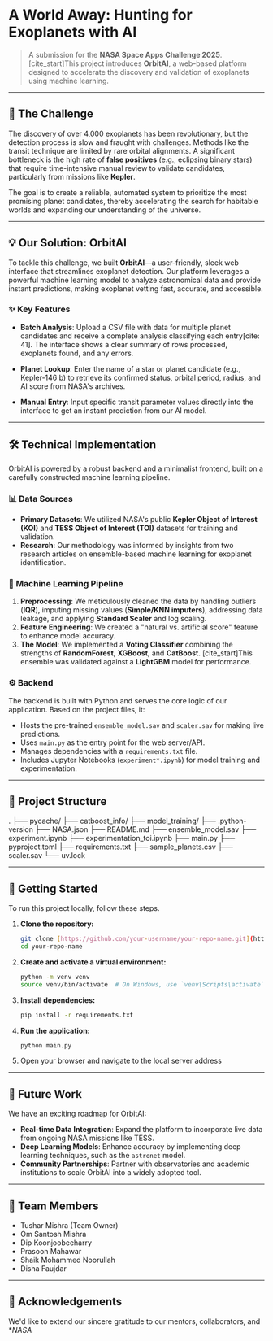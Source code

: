 # A World Away: Hunting for Exoplanets with AI


> A submission for the **NASA Space Apps Challenge 2025**. [cite_start]This project introduces **OrbitAI**, a web-based platform designed to accelerate the discovery and validation of exoplanets using machine learning.

---

## 📜 The Challenge

The discovery of over 4,000 exoplanets has been revolutionary, but the detection process is slow and fraught with challenges. Methods like the transit technique are limited by rare orbital alignments. A significant bottleneck is the high rate of **false positives** (e.g., eclipsing binary stars) that require time-intensive manual review to validate candidates, particularly from missions like **Kepler**.

The goal is to create a reliable, automated system to prioritize the most promising planet candidates, thereby accelerating the search for habitable worlds and expanding our understanding of the universe.

---

## 💡 Our Solution: OrbitAI

To tackle this challenge, we built **OrbitAI**—a user-friendly, sleek web interface that streamlines exoplanet detection. Our platform leverages a powerful machine learning model to analyze astronomical data and provide instant predictions, making exoplanet vetting fast, accurate, and accessible.



### ✨ Key Features

-   **Batch Analysis**: Upload a CSV file with data for multiple planet candidates and receive a complete analysis classifying each entry[cite: 41]. The interface shows a clear summary of rows processed, exoplanets found, and any errors.
    
    
-   **Planet Lookup**: Enter the name of a star or planet candidate (e.g., Kepler-146 b) to retrieve its confirmed status, orbital period, radius, and AI score from NASA's archives.
-   **Manual Entry**: Input specific transit parameter values directly into the interface to get an instant prediction from our AI model.

---

## 🛠️ Technical Implementation

OrbitAI is powered by a robust backend and a minimalist frontend, built on a carefully constructed machine learning pipeline.

### 📊 Data Sources

-   **Primary Datasets**: We utilized NASA's public **Kepler Object of Interest (KOI)** and **TESS Object of Interest (TOI)** datasets for training and validation.
-   **Research**: Our methodology was informed by insights from two research articles on ensemble-based machine learning for exoplanet identification.

### 🤖 Machine Learning Pipeline

1.  **Preprocessing**: We meticulously cleaned the data by handling outliers (**IQR**), imputing missing values (**Simple/KNN imputers**), addressing data leakage, and applying **Standard Scaler** and log scaling.
2.  **Feature Engineering**: We created a "natural vs. artificial score" feature to enhance model accuracy.
3.  **The Model**: We implemented a **Voting Classifier** combining the strengths of **RandomForest**, **XGBoost**, and **CatBoost**. [cite_start]This ensemble was validated against a **LightGBM** model for performance.

### ⚙️ Backend

The backend is built with Python and serves the core logic of our application. Based on the project files, it:
-   Hosts the pre-trained `ensemble_model.sav` and `scaler.sav` for making live predictions.
-   Uses `main.py` as the entry point for the web server/API.
-   Manages dependencies with a `requirements.txt` file.
-   Includes Jupyter Notebooks (`experiment*.ipynb`) for model training and experimentation.

---

## 🌳 Project Structure

.
├── pycache/
├── catboost_info/
├── model_training/
├── .python-version
├── NASA.json
├── README.md
├── ensemble_model.sav
├── experiment.ipynb
├── experimentation_toi.ipynb
├── main.py
├── pyproject.toml
├── requirements.txt
├── sample_planets.csv
├── scaler.sav
└── uv.lock


---

## 🚀 Getting Started

To run this project locally, follow these steps.

1.  **Clone the repository:**
    ```sh
    git clone [https://github.com/your-username/your-repo-name.git](https://github.com/your-username/your-repo-name.git)
    cd your-repo-name
    ```
2.  **Create and activate a virtual environment:**
    ```sh
    python -m venv venv
    source venv/bin/activate  # On Windows, use `venv\Scripts\activate`
    ```
3.  **Install dependencies:**
    ```sh
    pip install -r requirements.txt
    ```
4.  **Run the application:**
    ```sh
    python main.py
    ```
5.  Open your browser and navigate to the local server address 
---

## 🔮 Future Work

We have an exciting roadmap for OrbitAI:

-   **Real-time Data Integration**: Expand the platform to incorporate live data from ongoing NASA missions like TESS.
-   **Deep Learning Models**: Enhance accuracy by implementing deep learning techniques, such as the `astronet` model.
-   **Community Partnerships**: Partner with observatories and academic institutions to scale OrbitAI into a widely adopted tool.

---

## 👥 Team Members

-   Tushar Mishra (Team Owner) 
-   Om Santosh Mishra 
-   Dip Koonjoobeeharry 
-   Prasoon Mahawar 
-   Shaik Mohammed Noorullah 
-   Disha Faujdar 

---

## 🙏 Acknowledgements

We'd like to extend our sincere gratitude to our mentors, collaborators, and **NASA*
